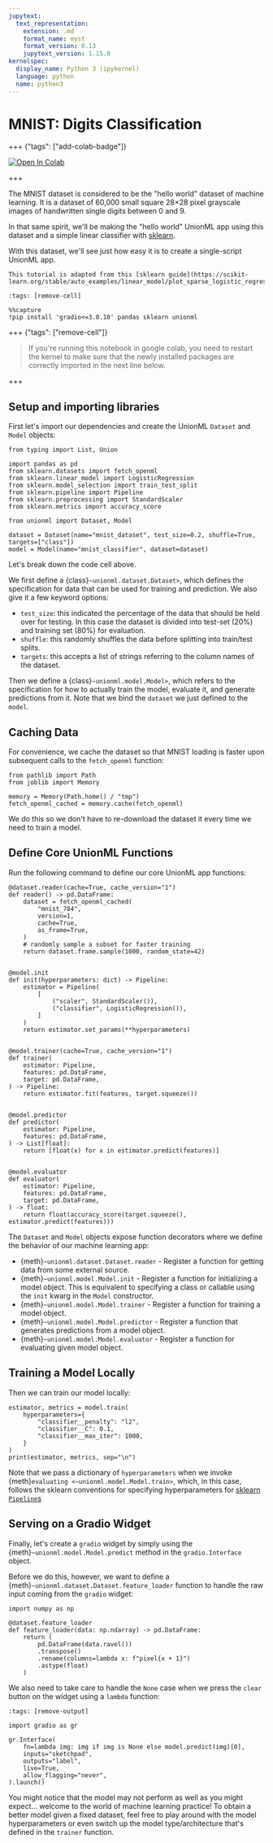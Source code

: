 ```yaml
---
jupytext:
  text_representation:
    extension: .md
    format_name: myst
    format_version: 0.13
    jupytext_version: 1.15.0
kernelspec:
  display_name: Python 3 (ipykernel)
  language: python
  name: python3
---
```


# MNIST: Digits Classification

+++ {"tags": ["add-colab-badge"]}

[![Open In Colab](https://colab.research.google.com/assets/colab-badge.svg)](https://colab.research.google.com/github/unionai-oss/unionml/blob/main/docs/notebooks/mnist.ipynb)

+++

The MNIST dataset is considered to be the "hello world" dataset of machine
learning. It is a dataset of 60,000 small square 28×28 pixel grayscale images
of handwritten single digits between 0 and 9.

In that same spirit, we'll be making the "hello world" UnionML app using this
dataset and a simple linear classifier with [sklearn](https://scikit-learn.org/stable/index.html).

With this dataset, we'll see just how easy it is to create a single-script UnionML app.

```{note}
This tutorial is adapted from this [sklearn guide](https://scikit-learn.org/stable/auto_examples/linear_model/plot_sparse_logistic_regression_mnist.html).
```

```{code-cell}
:tags: [remove-cell]

%%capture
!pip install 'gradio<=3.0.10' pandas sklearn unionml
```

+++ {"tags": ["remove-cell"]}

> If you're running this notebook in google colab, you need to restart the
> kernel to make sure that the newly installed packages are correctly imported
> in the next line below.

+++

## Setup and importing libraries

First let's import our dependencies and create the UnionML `Dataset` and `Model` objects:

```{code-cell}
from typing import List, Union

import pandas as pd
from sklearn.datasets import fetch_openml
from sklearn.linear_model import LogisticRegression
from sklearn.model_selection import train_test_split
from sklearn.pipeline import Pipeline
from sklearn.preprocessing import StandardScaler
from sklearn.metrics import accuracy_score

from unionml import Dataset, Model

dataset = Dataset(name="mnist_dataset", test_size=0.2, shuffle=True, targets=["class"])
model = Model(name="mnist_classifier", dataset=dataset)
```

Let's break down the code cell above.

We first define a {class}`~unionml.dataset.Dataset>`, which defines the specification for data that
can be used for training and prediction. We also give it a few keyword options:
- `test_size`: this indicated the percentage of the data that should be held
  over for testing. In this case the dataset is divided into test-set (20%) and
  training set (80%) for evaluation.
- `shuffle`: this randomly shuffles the data before splitting into train/test splits.
- `targets`: this accepts a list of strings referring to the column names of the dataset.

Then we define a {class}`~unionml.model.Model>`, which refers to the specification
for how to actually train the model, evaluate it, and generate predictions from
it. Note that we bind the `dataset` we just defined to the `model`.

## Caching Data

For convenience, we cache the dataset so that MNIST loading is faster upon
subsequent calls to the `fetch_openml` function:

```{code-cell}
from pathlib import Path
from joblib import Memory

memory = Memory(Path.home() / "tmp")
fetch_openml_cached = memory.cache(fetch_openml)
```

We do this so we don't have to re-download the dataset it every time we need to
train a model.

## Define Core UnionML Functions

Run the following command to define our core UnionML app functions:

```{code-cell}
@dataset.reader(cache=True, cache_version="1")
def reader() -> pd.DataFrame:
    dataset = fetch_openml_cached(
        "mnist_784",
        version=1,
        cache=True,
        as_frame=True,
    )
    # randomly sample a subset for faster training
    return dataset.frame.sample(1000, random_state=42)


@model.init
def init(hyperparameters: dict) -> Pipeline:
    estimator = Pipeline(
        [
            ("scaler", StandardScaler()),
            ("classifier", LogisticRegression()),
        ]
    )
    return estimator.set_params(**hyperparameters)


@model.trainer(cache=True, cache_version="1")
def trainer(
    estimator: Pipeline,
    features: pd.DataFrame,
    target: pd.DataFrame,
) -> Pipeline:
    return estimator.fit(features, target.squeeze())


@model.predictor
def predictor(
    estimator: Pipeline,
    features: pd.DataFrame,
) -> List[float]:
    return [float(x) for x in estimator.predict(features)]


@model.evaluator
def evaluator(
    estimator: Pipeline,
    features: pd.DataFrame,
    target: pd.DataFrame,
) -> float:
    return float(accuracy_score(target.squeeze(), estimator.predict(features)))
```

The `Dataset` and `Model` objects expose function decorators where we define
the behavior of our machine learning app:

- {meth}`~unionml.dataset.Dataset.reader` - Register a function for getting data
  from some external source.
- {meth}`~unionml.model.Model.init` - Register a function for initializing a
  model object. This is equivalent to specifying a class or callable using the
  `init` kwarg in the `Model` constructor.
- {meth}`~unionml.model.Model.trainer` - Register a function for training a
  model object.
- {meth}`~unionml.model.Model.predictor` - Register a function that generates
  predictions from a model object.
- {meth}`~unionml.model.Model.evaluator` - Register a function for evaluating given model object.

## Training a Model Locally

Then we can train our model locally:

```{code-cell}
estimator, metrics = model.train(
    hyperparameters={
        "classifier__penalty": "l2",
        "classifier__C": 0.1,
        "classifier__max_iter": 1000,
    }
)
print(estimator, metrics, sep="\n")
```

Note that we pass a dictionary of `hyperparameters` when we invoke
{meth}`evaluating <~unionml.model.Model.train>`,
which, in this case, follows the sklearn conventions for specifying
hyperparameters for [sklearn `Pipeline`s](https://scikit-learn.org/stable/modules/compose.html#nested-parameters)

## Serving on a Gradio Widget

Finally, let's create a `gradio` widget by simply using the
{meth}`~unionml.model.Model.predict` method in the `gradio.Interface`
object.

Before we do this, however, we want to define a {meth}`~unionml.dataset.Dataset.feature_loader`
function to handle the raw input coming from the `gradio` widget:

```{code-cell}
import numpy as np

@dataset.feature_loader
def feature_loader(data: np.ndarray) -> pd.DataFrame:
    return (
        pd.DataFrame(data.ravel())
        .transpose()
        .rename(columns=lambda x: f"pixel{x + 1}")
        .astype(float)
    )
```

We also need to take care to handle the `None` case when we press the `clear`
button on the widget using a `lambda` function:

```{code-cell}
:tags: [remove-output]

import gradio as gr

gr.Interface(
    fn=lambda img: img if img is None else model.predict(img)[0],
    inputs="sketchpad",
    outputs="label",
    live=True,
    allow_flagging="never",
).launch()
```

You might notice that the model may not perform as well as you might expect...
welcome to the world of machine learning practice! To obtain a better model
given a fixed dataset, feel free to play around with the model hyperparameters
or even switch up the model type/architecture that's defined in the `trainer`
function.
